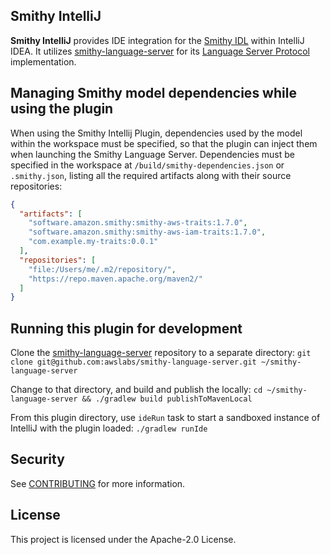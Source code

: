 ## Smithy IntelliJ

<!-- Plugin description -->
**Smithy IntelliJ** provides IDE integration for the [Smithy IDL](https://awslabs.github.io/smithy/) within
IntelliJ IDEA.  It utilizes [smithy-language-server](https://github.com/awslabs/smithy-language-server) for its
[Language Server Protocol](https://microsoft.github.io/language-server-protocol/) implementation.
<!-- Plugin description end -->

## Managing Smithy model dependencies while using the plugin
When using the Smithy Intellij Plugin, dependencies used by the model within the workspace must be specified, so that
the plugin can inject them when launching the Smithy Language Server. Dependencies must be specified in the workspace
at `/build/smithy-dependencies.json` or `.smithy.json`, listing all the required artifacts along with their source
repositories:
```json
{
  "artifacts": [
    "software.amazon.smithy:smithy-aws-traits:1.7.0",
    "software.amazon.smithy:smithy-aws-iam-traits:1.7.0",
    "com.example.my-traits:0.0.1"
  ],
  "repositories": [
    "file:/Users/me/.m2/repository/",
    "https://repo.maven.apache.org/maven2/"
  ]
}
```

## Running this plugin for development
Clone the [smithy-language-server](https://github.com/awslabs/smithy-language-server) repository to a separate directory:
`git clone git@github.com:awslabs/smithy-language-server.git ~/smithy-language-server`

Change to that directory, and build and publish the locally:
`cd ~/smithy-language-server && ./gradlew build publishToMavenLocal`

From this plugin directory, use `ideRun` task to start a sandboxed instance of IntelliJ with the plugin loaded:
`./gradlew runIde`

## Security

See [CONTRIBUTING](CONTRIBUTING.md#security-issue-notifications) for more information.

## License

This project is licensed under the Apache-2.0 License.

